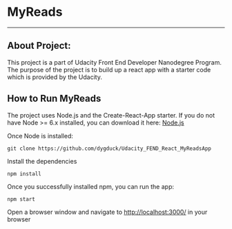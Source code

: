 # MyReads
---

## About Project:

This project is a part of  Udacity Front End Developer Nanodegree Program. The purpose of the project is to build up a react app with a starter code which is provided by the Udacity.

## How to Run MyReads

The project uses Node.js and the Create-React-App starter.  If you do not have Node >= 6.x installed, you can download it here: [Node.js](https://nodejs.org/en/)

Once Node is installed:
```
git clone https://github.com/dygduck/Udacity_FEND_React_MyReadsApp
```
Install the dependencies
```
npm install
```
Once you successfully installed npm, you can run the app:
```
npm start
```

Open a browser window and navigate to [http://localhost:3000/](http://localhost:3000/) in your browser


